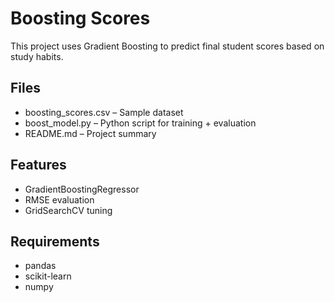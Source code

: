 # Boosting Scores

This project uses Gradient Boosting to predict final student scores based on study habits.

## Files

- boosting_scores.csv – Sample dataset  
- boost_model.py – Python script for training + evaluation  
- README.md – Project summary

## Features

- GradientBoostingRegressor  
- RMSE evaluation  
- GridSearchCV tuning

## Requirements

- pandas  
- scikit-learn  
- numpy
